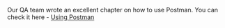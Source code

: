 Our QA team wrote an excellent chapter on how to use Postman. You can check it here - [Using Postman](/books/qa/tools/using-postman)